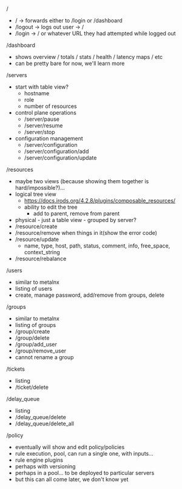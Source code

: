 /
 - / -> forwards either to /login or /dashboard
 - /logout -> logs out user -> /
 - /login -> / or whatever URL they had attempted while logged out

/dashboard
 - shows overview / totals / stats / health / latency maps / etc
 - can be pretty bare for now, we'll learn more

/servers
 - start with table view?
   - hostname
   - role
   - number of resources
 - control plane operations
   - /server/pause
   - /server/resume
   - /server/stop
 - configuration management
   - /server/configuration
   - /server/configuration/add
   - /server/configuration/update

/resources
 - maybe two views (because showing them together is hard/impossible?)...
 - logical tree view
   - https://docs.irods.org/4.2.8/plugins/composable_resources/
   - ability to edit the tree
     - add to parent, remove from parent
 - physical - just a table view - grouped by server?
 - /resource/create
 - /resource/remove
    when things in it(show the error code)
 - /resource/update
   - name, type, host, path, status, comment, info, free_space, context_string
 - /resource/rebalance

/users
 - similar to metalnx
 - listing of users
 - create, manage password, add/remove from groups, delete

/groups
 - similar to metalnx
 - listing of groups
 - /group/create
 - /group/delete
 - /group/add_user
 - /group/remove_user
 - cannot rename a group

/tickets
 - listing
 - /ticket/delete

/delay_queue
 - listing
 - /delay_queue/delete
 - /delay_queue/delete_all

/policy
 - eventually will show and edit policy/policies
 - rule execution, pool, can run a single one, with inputs...
 - rule engine plugins
 - perhaps with versioning
 - perhaps in a pool... to be deployed to particular servers
 - but this can all come later, we don't know yet

